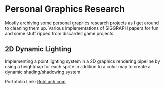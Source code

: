 # Personal Graphics Research

Mostly archiving some personal graphics research projects as I get around to cleaning them up. Various implementations of SIGGRAPH papers for fun and some stuff ripped from discarded game projects.

## 2D Dynamic Lighting
Implementing a point lighting system in a 2D graphics rendering pipeline by using a heightmap for each sprite in addition to a color map to create a dynamic shading/shadowing system.

Portofolio Link: [RobLach.com](https://roblach.com/#2dlighting)
